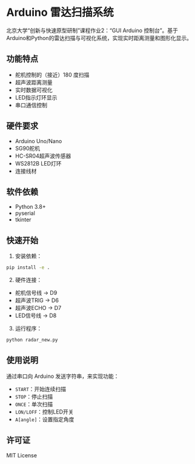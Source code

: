 # Arduino 雷达扫描系统

北京大学“创新与快速原型研制”课程作业2：“GUI Arduino 控制台”。基于Arduino和Python的雷达扫描与可视化系统，实现实时距离测量和图形化显示。

## 功能特点

- 舵机控制的（接近）180 度扫描
- 超声波距离测量
- 实时数据可视化
- LED指示灯环显示
- 串口通信控制

## 硬件要求

- Arduino Uno/Nano
- SG90舵机
- HC-SR04超声波传感器
- WS2812B LED灯环
- 连接线材

## 软件依赖

- Python 3.8+
- pyserial
- tkinter

## 快速开始

1. 安装依赖：
```bash
pip install -e .
```
2. 硬件连接：
- 舵机信号线 -> D9
- 超声波TRIG -> D6
- 超声波ECHO -> D7
- LED信号线 -> D8
3. 运行程序：
```bash
python radar_new.py
```
## 使用说明
通过串口向 Arduino 发送字符串，来实现功能：
- `START`：开始连续扫描
- `STOP`：停止扫描
- `ONCE`：单次扫描
- `LON/LOFF`：控制LED开关
- `A[angle]`：设置指定角度

## 许可证
MIT License